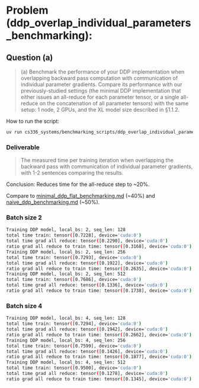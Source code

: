 # Problem (ddp_overlap_individual_parameters_benchmarking):

## Question (a)
> (a) Benchmark the performance of your DDP implementation when overlapping backward pass computation with communication of individual parameter gradients. Compare its performance with
> our previously-studied settings (the minimal DDP implementation that either issues an all-reduce
> for each parameter tensor, or a single all-reduce on the concatenation of all parameter tensors)
> with the same setup: 1 node, 2 GPUs, and the XL model size described in §1.1.2.

How to run the script:
```bash
uv run cs336_systems/benchmarking_scripts/ddp_overlap_individual_parameters_benchmarking.py
```

### Deliverable
> The measured time per training iteration when overlapping the backward pass
> with communication of individual parameter gradients, with 1-2 sentences comparing the results.

Conclusion: Reduces time for the all-reduce step to ~20%. 

Compare to [minimal_ddp_flat_benchmarking.md](minimal_ddp_flat_benchmarking.md) (~40%) and [naive_ddp_benchmarking.md](naive_ddp_benchmarking.md) (~50%).

### Batch size 2

```bash
Training DDP model, local_bs: 2, seq_len: 128
total time train: tensor([0.7228], device='cuda:0')
total time grad all reduce: tensor([0.2290], device='cuda:0')
ratio grad all reduce to train time: tensor([0.3168], device='cuda:0')
Training DDP model, local_bs: 2, seq_len: 256
total time train: tensor([0.7293], device='cuda:0')
total time grad all reduce: tensor([0.1922], device='cuda:0')
ratio grad all reduce to train time: tensor([0.2635], device='cuda:0')
Training DDP model, local_bs: 2, seq_len: 512
total time train: tensor([0.7686], device='cuda:0')
total time grad all reduce: tensor([0.1336], device='cuda:0')
ratio grad all reduce to train time: tensor([0.1738], device='cuda:0')
```

### Batch size 4

```bash
Training DDP model, local_bs: 4, seq_len: 128
total time train: tensor([0.7294], device='cuda:0')
total time grad all reduce: tensor([0.1942], device='cuda:0')
ratio grad all reduce to train time: tensor([0.2662], device='cuda:0')
Training DDP model, local_bs: 4, seq_len: 256
total time train: tensor([0.7599], device='cuda:0')
total time grad all reduce: tensor([0.1426], device='cuda:0')
ratio grad all reduce to train time: tensor([0.1877], device='cuda:0')
Training DDP model, local_bs: 4, seq_len: 512
total time train: tensor([0.9500], device='cuda:0')
total time grad all reduce: tensor([0.1278], device='cuda:0')
ratio grad all reduce to train time: tensor([0.1345], device='cuda:0')
```